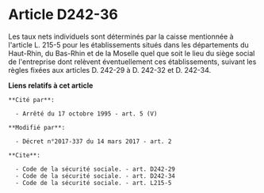 # Article D242-36

Les taux nets individuels sont déterminés par la caisse mentionnée à l'article L. 215-5 pour les établissements situés dans
les départements du Haut-Rhin, du Bas-Rhin et de la Moselle quel que soit le lieu du siège social de l'entreprise dont
relèvent éventuellement ces établissements, suivant les règles fixées aux articles D. 242-29 à D. 242-32 et D. 242-34.

**Liens relatifs à cet article**

	**Cité par**:

	  - Arrêté du 17 octobre 1995 - art. 5 (V)

	**Modifié par**:

	  - Décret n°2017-337 du 14 mars 2017 - art. 2

	**Cite**:

	  - Code de la sécurité sociale. - art. D242-29
	  - Code de la sécurité sociale. - art. D242-34
	  - Code de la sécurité sociale. - art. L215-5
